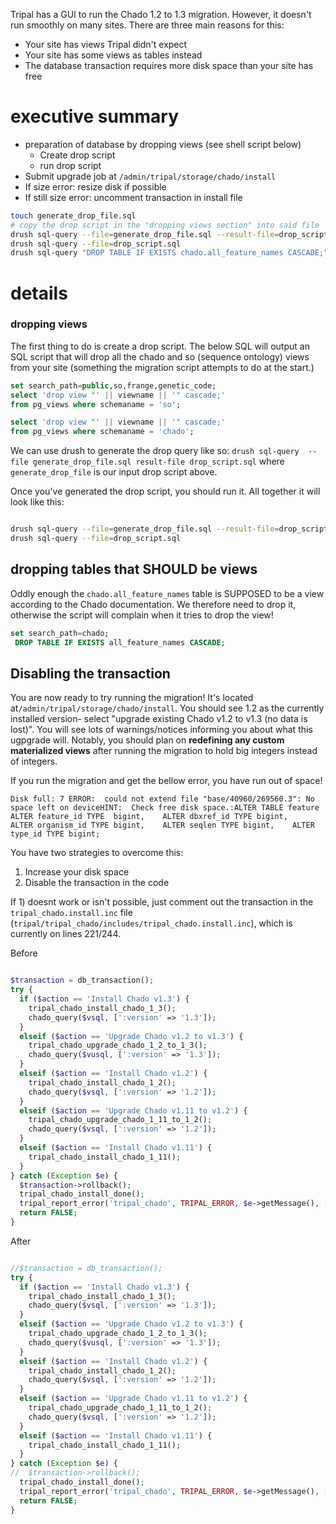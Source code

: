 Tripal has a GUI to run the Chado 1.2 to 1.3 migration.  However, it doesn't run smoothly on many sites.  There are three main reasons for this:

* Your site has views Tripal didn't expect
* Your site has some views as tables instead
* The database transaction requires more disk space than your site has free

# executive summary


* preparation of database by dropping views (see shell script below)
  - Create drop script
  - run drop script
* Submit upgrade job at `/admin/tripal/storage/chado/install`
* If size error: resize disk if possible
* If still size error: uncomment transaction in install file

```bash
touch generate_drop_file.sql
# copy the drop script in the "dropping views section" into said file
drush sql-query --file=generate_drop_file.sql --result-file=drop_script.sql
drush sql-query --file=drop_script.sql
drush sql-query "DROP TABLE IF EXISTS chado.all_feature_names CASCADE;"

```

# details

### dropping views

The first thing to do is create a drop script.  The below SQL will output an SQL script that will drop all the chado and so (sequence ontology) views from your site (something the migration script attempts to do at the start.)


```sql
set search_path=public,so,frange,genetic_code;
select 'drop view "' || viewname || '" cascade;'
from pg_views where schemaname = 'so';

select 'drop view "' || viewname || '" cascade;'
from pg_views where schemaname = 'chado';
```

We can use drush to generate the drop query like so: `drush sql-query  --file generate_drop_file.sql result-file drop_script.sql` where `generate_drop_file` is our input drop script above.


Once you've generated the drop script, you should run it.  All together it will look like this:

```bash

drush sql-query --file=generate_drop_file.sql --result-file=drop_script.sql
drush sql-query --file=drop_script.sql

```

## dropping tables that SHOULD be views

Oddly enough the `chado.all_feature_names` table is SUPPOSED to be a view according to the Chado documentation.  We therefore need to drop it, otherwise the script will complain when it tries to drop the view!

```SQL
set search_path=chado;
 DROP TABLE IF EXISTS all_feature_names CASCADE;
```

## Disabling the transaction

You are now ready to try running the migration!  It's located at`/admin/tripal/storage/chado/install`.  You should see 1.2 as the currently installed version- select "upgrade existing Chado v1.2 to v1.3 (no data is lost)".  You will see lots of warnings/notices informing you about what this ugpgrade will.  Notably, you should plan on **redefining any custom materialized views** after running the migration to hold big integers instead of integers.

If you run the migration and get the bellow error, you have run out of space!

```
Disk full: 7 ERROR:  could not extend file "base/40960/269560.3": No space left on deviceHINT:  Check free disk space.:ALTER TABLE feature     ALTER feature_id TYPE  bigint,    ALTER dbxref_id TYPE bigint,    ALTER organism_id TYPE bigint,    ALTER seqlen TYPE bigint,    ALTER type_id TYPE bigint;

```

You have two strategies to overcome this:

1) Increase your disk space
2) Disable the transaction in the code


If 1) doesnt work or isn't possible, just comment out the transaction in the `tripal_chado.install.inc` file (`tripal/tripal_chado/includes/tripal_chado.install.inc`), which is currently on lines 221/244.

Before
```php

$transaction = db_transaction();
try {
  if ($action == 'Install Chado v1.3') {
    tripal_chado_install_chado_1_3();
    chado_query($vsql, [':version' => '1.3']);
  }
  elseif ($action == 'Upgrade Chado v1.2 to v1.3') {
    tripal_chado_upgrade_chado_1_2_to_1_3();
    chado_query($vusql, [':version' => '1.3']);
  }
  elseif ($action == 'Install Chado v1.2') {
    tripal_chado_install_chado_1_2();
    chado_query($vsql, [':version' => '1.2']);
  }
  elseif ($action == 'Upgrade Chado v1.11 to v1.2') {
    tripal_chado_upgrade_chado_1_11_to_1_2();
    chado_query($vsql, [':version' => '1.2']);
  }
  elseif ($action == 'Install Chado v1.11') {
    tripal_chado_install_chado_1_11();
  }
} catch (Exception $e) {
  $transaction->rollback();
  tripal_chado_install_done();
  tripal_report_error('tripal_chado', TRIPAL_ERROR, $e->getMessage(), ['print' => TRUE]);
  return FALSE;
}

```

After

```php

//$transaction = db_transaction();
try {
  if ($action == 'Install Chado v1.3') {
    tripal_chado_install_chado_1_3();
    chado_query($vsql, [':version' => '1.3']);
  }
  elseif ($action == 'Upgrade Chado v1.2 to v1.3') {
    tripal_chado_upgrade_chado_1_2_to_1_3();
    chado_query($vusql, [':version' => '1.3']);
  }
  elseif ($action == 'Install Chado v1.2') {
    tripal_chado_install_chado_1_2();
    chado_query($vsql, [':version' => '1.2']);
  }
  elseif ($action == 'Upgrade Chado v1.11 to v1.2') {
    tripal_chado_upgrade_chado_1_11_to_1_2();
    chado_query($vsql, [':version' => '1.2']);
  }
  elseif ($action == 'Install Chado v1.11') {
    tripal_chado_install_chado_1_11();
  }
} catch (Exception $e) {
//  $transaction->rollback();
  tripal_chado_install_done();
  tripal_report_error('tripal_chado', TRIPAL_ERROR, $e->getMessage(), ['print' => TRUE]);
  return FALSE;
}
```
